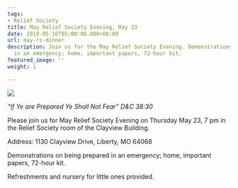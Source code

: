 ```yaml
---
tags:
- Relief Society
title: May Relief Society Evening, May 23
date: 2019-05-16T05:00:00.000+00:00
url: may-rs-dinner
description: Join us for the May Relief Society Evening. Demonstrations on being prepared
  in an emergency; home, important papers, 72-hour kit.
featured_image: ''
weight: 1

---
```

![](/uploads/RSmay-1.png)

_“If Ye are Prepared Ye Shall Not Fear” D&C 38:30_

Please join us for May Relief Society Evening on Thursday May 23, 7 pm in the Relief Society room of the Clayview Building.

Address: 1130 Clayview Drive, Liberty, MO 64068

Demonstrations on being prepared in an emergency; home, important papers, 72-hour kit. 

Refreshments and nursery for little ones provided.